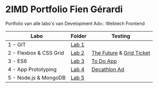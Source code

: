 # 2IMD Portfolio Fien Gérardi
Portfolio van alle labo's van Development Adv.: Webtech Frontend

Labo | Folder | Testing
------------ | ------------- | ---------
1 - GIT | [Lab 1](https://github.com/fgrardi/2imd-dev-portfolio/tree/main/lab1%20-%20git) | 
2 - Flexbox & CSS Grid | [Lab 2](https://github.com/fgrardi/2imd-dev-portfolio/tree/main/lab2) | [The Future](https://codesandbox.io/s/thefuture-s31q1) & [Grid Ticket](https://codesandbox.io/s/gridticket-hllnx?file=/index.html)
3 - ES6 | [Lab 3](https://github.com/fgrardi/2imd-dev-portfolio/tree/main/lab3) | [To Do App](https://codesandbox.io/s/to-do-app-lab-3-fbmp7)
4 - App Prototyping | [Lab 4](https://github.com/fgrardi/2imd-dev-portfolio/tree/main/lab4) | [Decathlon Ad](https://codesandbox.io/s/app-prototype-bths9)
5 - Node.js & MongoDB | [Lab 5](https://github.com/fgrardi/2imd-dev-portfolio/tree/main/lab5) | 
